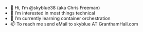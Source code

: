 - 👋 Hi, I’m @skyblue38 (aka Chris Freeman)
- 👀 I’m interested in most things technical
- 🌱 I’m currently learning container orchestration
- 📫 To reach me send eMail to skyblue AT GranthamHall.com 

<!---
skyblue38/skyblue38 is a ✨ special ✨ repository because its `README.md` (this file) appears on your GitHub profile.
You can click the Preview link to take a look at your changes.
--->
